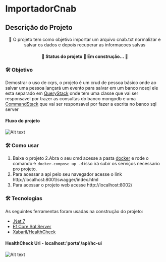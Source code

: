 # ImportadorCnab
## Descrição do Projeto
<p align="center">🚀 O projeto tem como objetivo importar um arquivo cnab.txt normalizar e salvar os dados e depois recuperar as informacoes salvas</p>

<h4 align="center"> 
	🚧  Status do projeto 🚀 Em construção...  🚧
</h4>

### 🛠 Objetivo

Demostrar o uso de cqrs,  o projeto é um crud de pessoa básico onde ao salvar uma pessoa lançará um evento para salvar em um banco nosql
ele esta separado em [QueryStack](https://github.com/Lucas-Sampaio/ExemploCQRS/tree/master/src/API/Application/Queries) onde tem uma classe que vai ser responsavel por trazer as
consultas do banco mongodb
e uma [CommandStack](https://github.com/Lucas-Sampaio/ExemploCQRS/tree/master/src/API/Application/Commands) que vai ser responsavel por fazer a escrita no banco sql server
#### Fluxo do projeto
![Alt text](/Assets/FluxoCqrs2.png?raw=true "Fluxo")

### 🛠 Como usar
 1. Baixe o projeto
 2.Abra o seu cmd acesse a pasta [docker](https://github.com/Lucas-Sampaio/ImportadorCnab/tree/master/Docker) e rode o comando-> ```docker-compose up -d```
 isso irá subir os serviços necessario pro projeto.
 3. Para acessar a api pelo seu navegador acesse o link http://localhost:8001/swagger/index.html
 4. Para acessar o projeto web acesse http://localhost:8002/

### 🛠 Tecnologias

As seguintes ferramentas foram usadas na construção do projeto:

- [.Net 7](https://github.com/dotnet)
- [Ef Core Sql Server](https://github.com/dotnet/efcore)
- [Xabaril/HealthCheck](https://github.com/Xabaril/AspNetCore.Diagnostics.HealthChecks)
 #### HealthCheck Uri - localhost:'porta'/api/hc-ui
  ![Alt text](/Assets/healthcheck.png?raw=true "Fluxo")
